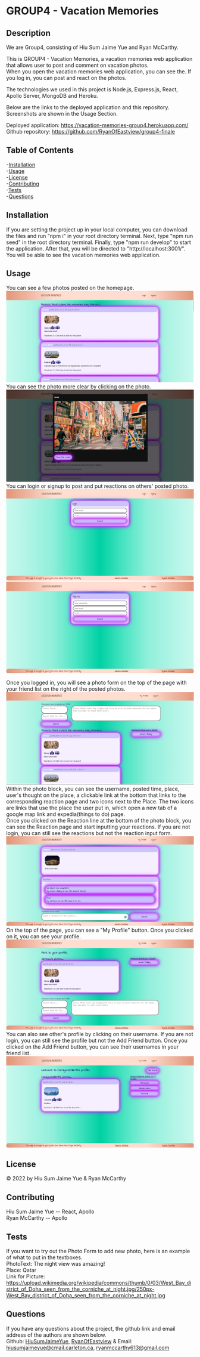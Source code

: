 # GROUP4 - Vacation Memories

## Description

We are Group4, consisting of Hiu Sum Jaime Yue and Ryan McCarthy.

This is GROUP4 - Vacation Memories, a vacation memories web application that allows user to post and comment on vacation photos.  
When you open the vacation memories web application, you can see the.
If you log in, you can post and react on the photos.

The technologies we used in this project is Node.js, Express.js, React, Apollo Server, MongoDB and Heroku.

Below are the links to the deployed application and this repository. Screenshots are shown in the Usage Section.

Deployed application: https://vacation-memories-group4.herokuapp.com/     
Github repository: https://github.com/RyanOfEastview/group4-finale

## Table of Contents

-[Installation](#installation)  
-[Usage](#usage)  
-[License](#license)  
-[Contributing](#contributing)  
-[Tests](#tests)  
-[Questions](#questions)

## Installation

If you are setting the project up in your local computer, you can download the files and run "npm i" in your root directory terminal. Next, type "npm run seed" in the root directory terminal. Finally, type "npm run develop" to start the application. After that, you will be directed to "http://localhost:3001/". You will be able to see the vacation memories web application.

## Usage

You can see a few photos posted on the homepage.  
![Homepage Preview](https://github.com/RyanOfEastview/group4-finale/blob/main/screenshots/homePagePreview.jpg "Homepage Preview")       
You can see the photo more clear by clicking on the photo.
![Modal Preview](https://github.com/RyanOfEastview/group4-finale/blob/main/screenshots/modalPreview.jpg "Modal Preview")                  
You can login or signup to post and put reactions on others' posted photo.              
![login Preview 1](https://github.com/RyanOfEastview/group4-finale/blob/main/screenshots/loginPagePreview.jpg "login Preview 1")  ![signup Preview 1](https://github.com/RyanOfEastview/group4-finale/blob/main/screenshots/signupPagePreview.jpg "signup Preview 1")                   

Once you logged in, you will see a photo form on the top of the page with your friend list on the right of the posted photos.                   
![Homepage Auth Preview](https://github.com/RyanOfEastview/group4-finale/blob/main/screenshots/homePageAuthPreview.jpg "Homepage Auth Preview")             
Within the photo block, you can see the username, posted time, place, user's thought on the place, a clickable link at the bottom that links to the corresponding reaction page and two icons next to the Place. The two icons are links that use the place the user put in, which open a new tab of a google map link and expedia(things to do) page.                      
Once you clicked on the Reaction line at the bottom of the photo block, you can see the Reaction page and start inputting your reactions. If you are not login, you can still see the reactions but not the reaction input form.                       
![reaction Preview](https://github.com/RyanOfEastview/group4-finale/blob/main/screenshots/reactionPagePreview.jpg "reaction Preview")  
On the top of the page, you can see a "My Profile" button. Once you clicked on it, you can see your profile.                
![myProfile Preview](https://github.com/RyanOfEastview/group4-finale/blob/main/screenshots/myProfilePagePreview.jpg "myProfile Preview")             
You can also see other's profile by clicking on their username. If you are not login, you can still see the profile but not the Add Friend button. Once you clicked on the Add Friend button, you can see their usernames in your friend list.                            
![userProfile Preview](https://github.com/RyanOfEastview/group4-finale/blob/main/screenshots/userProfilePagePreview.jpg "userProfile Preview")  


## License

&copy; 2022 by Hiu Sum Jaime Yue & Ryan McCarthy

## Contributing

Hiu Sum Jaime Yue -- React, Apollo      
Ryan McCarthy -- Apollo

## Tests
If you want to try out the Photo Form to add new photo, here is an example of what to put in the textboxes.         
PhotoText: The night view was amazing!          
Place: Qatar            
Link for Picture: https://upload.wikimedia.org/wikipedia/commons/thumb/0/03/West_Bay_district_of_Doha_seen_from_the_corniche_at_night.jpg/250px-West_Bay_district_of_Doha_seen_from_the_corniche_at_night.jpg

## Questions

If you have any questions about the project,
the github link and email address of the authors are shown below.  
Github: [HiuSumJaimeYue](https://github.com/HiuSumJaimeYue), [RyanOfEastview](https://github.com/RyanOfEastview)
& Email: [hiusumjaimeyue@cmail.carleton.ca](mailto:hiusumjaimeyue@cmail.carleton.ca), [ryanmccarthy613@gmail.com](mailto:ryanmccarthy613@gmail.com)
